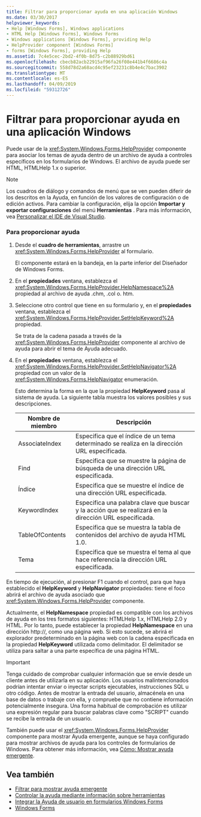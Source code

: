 ```yaml
---
title: Filtrar para proporcionar ayuda en una aplicación Windows
ms.date: 03/30/2017
helpviewer_keywords:
- Help [Windows Forms], Windows applications
- HTML Help [Windows Forms], Windows Forms
- Windows applications [Windows Forms], providing Help
- HelpProvider component [Windows Forms]
- forms [Windows Forms], providing Help
ms.assetid: 7c4e5cec-2bd2-4f0b-8d75-c2b88929bd61
ms.openlocfilehash: cbecb82acb22915af96fa26f08e441b4f6686c4a
ms.sourcegitcommit: 558d78d2a68acd4c95ef23231c8b4e4c7bac3902
ms.translationtype: MT
ms.contentlocale: es-ES
ms.lasthandoff: 04/09/2019
ms.locfileid: "59312726"
---
```

# <a name="how-to-provide-help-in-a-windows-application"></a>Filtrar para proporcionar ayuda en una aplicación Windows
Puede usar de la <xref:System.Windows.Forms.HelpProvider> componente para asociar los temas de ayuda dentro de un archivo de ayuda a controles específicos en los formularios de Windows. El archivo de ayuda puede ser HTML, HTMLHelp 1.x o superior.  
  
> [!NOTE]
>  Los cuadros de diálogo y comandos de menú que se ven pueden diferir de los descritos en la Ayuda, en función de los valores de configuración o de edición activos. Para cambiar la configuración, elija la opción **Importar y exportar configuraciones** del menú **Herramientas** . Para más información, vea [Personalizar el IDE de Visual Studio](/visualstudio/ide/personalizing-the-visual-studio-ide).  
  
### <a name="to-provide-help"></a>Para proporcionar ayuda  
  
1. Desde el **cuadro de herramientas**, arrastre un <xref:System.Windows.Forms.HelpProvider> al formulario.  
  
     El componente estará en la bandeja, en la parte inferior del Diseñador de Windows Forms.  
  
2. En el **propiedades** ventana, establezca el <xref:System.Windows.Forms.HelpProvider.HelpNamespace%2A> propiedad al archivo de ayuda .chm, .col o. htm.  
  
3. Seleccione otro control que tiene en su formulario y, en el **propiedades** ventana, establezca el <xref:System.Windows.Forms.HelpProvider.SetHelpKeyword%2A> propiedad.  
  
     Se trata de la cadena pasada a través de la <xref:System.Windows.Forms.HelpProvider> componente al archivo de ayuda para abrir el tema de Ayuda adecuado.  
  
4. En el **propiedades** ventana, establezca el <xref:System.Windows.Forms.HelpProvider.SetHelpNavigator%2A> propiedad con un valor de la <xref:System.Windows.Forms.HelpNavigator> enumeración.  
  
     Esto determina la forma en la que la propiedad **HelpKeyword** pasa al sistema de ayuda. La siguiente tabla muestra los valores posibles y sus descripciones.  
  
    |Nombre de miembro|Descripción|  
    |-----------------|-----------------|  
    |AssociateIndex|Especifica que el índice de un tema determinado se realiza en la dirección URL especificada.|  
    |Find|Especifica que se muestre la página de búsqueda de una dirección URL especificada.|  
    |Índice|Especifica que se muestre el índice de una dirección URL especificada.|  
    |KeywordIndex|Especifica una palabra clave que buscar y la acción que se realizará en la dirección URL especificada.|  
    |TableOfContents|Especifica que se muestra la tabla de contenidos del archivo de ayuda HTML 1.0.|  
    |Tema|Especifica que se muestra el tema al que hace referencia la dirección URL especificada.|  
  
 En tiempo de ejecución, al presionar F1 cuando el control, para que haya establecido el **HelpKeyword** y **HelpNavigator** propiedades: tiene el foco abrirá el archivo de ayuda asociado que <xref:System.Windows.Forms.HelpProvider> componente.  
  
 Actualmente, el **HelpNamespace** propiedad es compatible con los archivos de ayuda en los tres formatos siguientes: HTMLHelp 1.x, HTMLHelp 2.0 y HTML. Por lo tanto, puede establecer la propiedad **HelpNamespace** en una dirección http://, como una página web. Si esto sucede, se abrirá el explorador predeterminado en la página web con la cadena especificada en la propiedad **HelpKeyword** utilizada como delimitador. El delimitador se utiliza para saltar a una parte específica de una página HTML.  
  
> [!IMPORTANT]
>  Tenga cuidado de comprobar cualquier información que se envíe desde un cliente antes de utilizarla en su aplicación. Los usuarios malintencionados podrían intentar enviar o inyectar scripts ejecutables, instrucciones SQL u otro código. Antes de mostrar la entrada del usuario, almacénela en una base de datos o trabaje con ella, y compruebe que no contiene información potencialmente insegura. Una forma habitual de comprobación es utilizar una expresión regular para buscar palabras clave como "SCRIPT" cuando se recibe la entrada de un usuario.  
  
 También puede usar el <xref:System.Windows.Forms.HelpProvider> componente para mostrar Ayuda emergente, aunque se haya configurado para mostrar archivos de ayuda para los controles de formularios de Windows. Para obtener más información, vea [Cómo: Mostrar ayuda emergente](how-to-display-pop-up-help.md).  
  
## <a name="see-also"></a>Vea también

- [Filtrar para mostrar ayuda emergente](how-to-display-pop-up-help.md)
- [Controlar la ayuda mediante información sobre herramientas](control-help-using-tooltips.md)
- [Integrar la Ayuda de usuario en formularios Windows Forms](integrating-user-help-in-windows-forms.md)
- [Windows Forms](../index.md)
